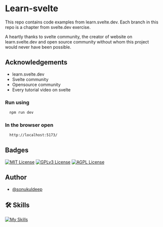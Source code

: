 # Learn-svelte

This repo contains code examples from learn.svelte.dev. Each branch in this repo is a chapter from svelte.dev exercise.

A heartly thanks to svelte community, the creator of website on learn.svelte.dev and open source community without whom this project would never have been possible. 

## Acknowledgements

 - learn.svelte.dev
 - Svelte community
 - Opensource community
 - Every tutorial video on svelte


### Run using

```bash
  npm run dev
```

### In the browser open

```bash
  http://localhost:5173/
```

## Badges

[![MIT License](https://img.shields.io/badge/License-MIT-green.svg)](https://choosealicense.com/licenses/mit/) 
[![GPLv3 License](https://img.shields.io/badge/License-GPL%20v3-yellow.svg)](https://opensource.org/licenses/)
[![AGPL License](https://img.shields.io/badge/license-AGPL-blue.svg)](http://www.gnu.org/licenses/agpl-3.0)


## Author
- [@sonukuldeep](https://www.github.com/sonukuldeep)


## 🛠 Skills

[![My Skills](https://skillicons.dev/icons?i=js,ts,html,css,tailwind,sass,nodejs,react,nextjs,svelte,vue,flask,rust,python,php,solidity,mongodb,mysql,prisma,figma,threejs,unity,godot,dart,flutter)](https://github.com/sonukuldeep)


